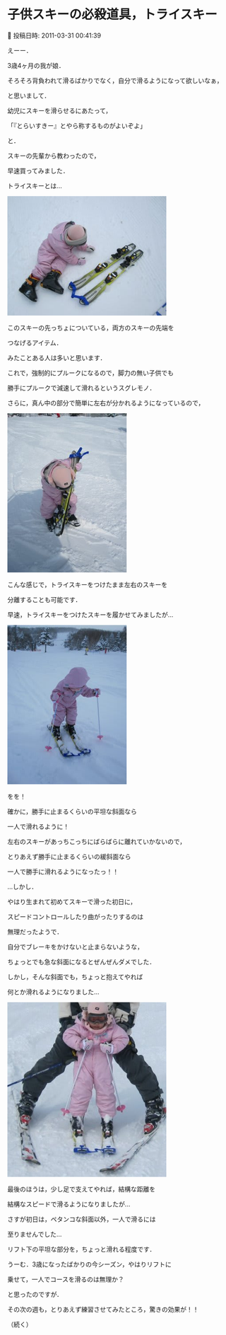 # 子供スキーの必殺道具，トライスキー

📅 投稿日時: 2011-03-31 00:41:39

えーー．





3歳4ヶ月の我が娘．





そろそろ背負われて滑るばかりでなく，自分で滑るようになって欲しいなぁ，


と思いまして．





幼児にスキーを滑らせるにあたって，


「『とらいすきー』とやら称するものがよいぞよ」


と．


スキーの先輩から教わったので，





早速買ってみました．





トライスキーとは…




![4e0f5bb41a4c5a2b9930feb22df4bd53.jpg](images/4e0f5bb41a4c5a2b9930feb22df4bd53.jpg)




このスキーの先っちょについている，両方のスキーの先端を


つなげるアイテム．


みたことある人は多いと思います．





これで，強制的にプルークになるので，脚力の無い子供でも


勝手にプルークで減速して滑れるというスグレモノ．





さらに，真ん中の部分で簡単に左右が分かれるようになっているので，




![6061a0b2bcb2fd68c1a87f7da46637a9.jpg](images/6061a0b2bcb2fd68c1a87f7da46637a9.jpg)




こんな感じで，トライスキーをつけたまま左右のスキーを


分離することも可能です．





早速，トライスキーをつけたスキーを履かせてみましたが…




![65e5561333a7ad15cf7f3e901f00e8cf.jpg](images/65e5561333a7ad15cf7f3e901f00e8cf.jpg)




をを！


確かに，勝手に止まるくらいの平坦な斜面なら


一人で滑れるように！


左右のスキーがあっちこっちにばらばらに離れていかないので，


とりあえず勝手に止まるくらいの緩斜面なら


一人で勝手に滑れるようになったっ！！








…しかし．


やはり生まれて初めてスキーで滑った初日に，


スピードコントロールしたり曲がったりするのは


無理だったようで．


自分でブレーキをかけないと止まらないような，


ちょっとでも急な斜面になるとぜんぜんダメでした．





しかし，そんな斜面でも，ちょっと抱えてやれば


何とか滑れるようになりました…




![d86918683da11d3d8430bb9c86029ad0.jpg](images/d86918683da11d3d8430bb9c86029ad0.jpg)







最後のほうは，少し足で支えてやれば，結構な距離を


結構なスピードで滑るようになりましたが…








さすが初日は，ペタンコな斜面以外，一人で滑るには


至りませんでした…


リフト下の平坦な部分を，ちょっと滑れる程度です．





うーむ．3歳になったばかりの今シーズン，やはりリフトに


乗せて，一人でコースを滑るのは無理か？


と思ったのですが．





その次の週も，とりあえず練習させてみたところ，驚きの効果が！！


（続く）
